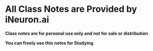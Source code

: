 # All Class Notes are Provided by iNeuron.ai

**Class notes are for personal use only and not for sale or distribution**
 
 **You can  freely use this notes for Studying**